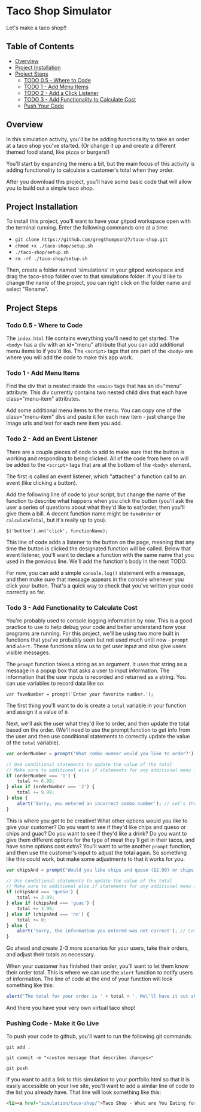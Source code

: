 Taco Shop Simulator
===

Let's make a taco shop!!

## Table of Contents
- [Overview](#overview)
- [Project Installation](#project-installation)
- [Project Steps](#project-steps)
    - [TODO 0.5 - Where to Code](#todo-0.5-where-to-code)
    - [TODO 1 - Add Menu Items](#todo-1-add-menu-items)
    - [TODO 2 - Add a Click Listener](#todo-2-add-a-click-listener)
    - [TODO 3 - Add Functionality to Calculate Cost](#todo-3-add-functionality-to-calculate-cost)
    - [Push Your Code](#pushing-code---make-it-go-live)

## Overview

In this simulation activity, you'll be be adding functionality to take an order at a taco shop you've started. (Or change it up and create a different themed food stand, like pizza or burgers!)

You'll start by expanding the menu a bit, but the main focus of this activity is adding functionality to calculate a customer's total when they order.

After you download this project, you'll have some basic code that will allow you to build out a simple taco shop.

## Project Installation

To install this project, you'll want to have your gitpod workspace open with the terminal running. Enter the following commands one at a time:

* `git clone https://github.com/gregthompson27/taco-shop.git`
* `chmod +x ./taco-shop/setup.sh`
* `./taco-shop/setup.sh`
* `rm -rf ./taco-shop/setup.sh`

Then, create a folder named 'simulations' in your gitpod workspace and drag the taco-shop folder over to that simulations folder. If you'd like to change the name of the project, you can right click on the folder name and select "Rename".

## Project Steps

### Todo 0.5 - Where to Code

The `index.html` file contains everything you'll need to get started. The `<body>` has a div with an id="menu" attribute that you can add additional menu items to if you'd like. The `<script>` tags that are part of the `<body>` are where you will add the code to make this app work.

### Todo 1 - Add Menu Items

Find the div that is nested inside the `<main>` tags that has an id="menu" attribute. This div currently contains two nested child divs that each have class="menu-item" attributes.

Add some additional menu items to the menu. You can copy one of the class="menu-item" divs and paste it for each new item - just change the image urls and text for each new item you add.

### Todo 2 - Add an Event Listener

There are a couple pieces of code to add to make sure that the button is working and responding to being clicked. All of the code from here on will be added to the `<script>` tags that are at the bottom of the `<body>` element.

The first is called an event listener, which "attaches" a function call to an event (like clicking a button).

Add the following line of code to your script, but change the name of the function to describe what happens when you click the button (you'll ask the user a series of questions about what they'd like to eat/order, then you'll give them a bill. A decent function name might be `takeOrder` or `calculateTotal`, but it's really up to you).

`$('button').on('click', functionName);`

This line of code adds a listener to the button on the page, meaning that any time the button is clicked the designated function will be called. Below that event listener, you'll want to declare a function with the same name that you used in the previous line. We'll add the function's body in the next TODO.

For now, you can add a simple `console.log()` statement with a message, and then make sure that message appears in the console whenever you click your button. That's a quick way to check that you've written your code correctly so far. 

### Todo 3 - Add Functionality to Calculate Cost

You're probably used to console logging information by now. This is a good practice to use to help debug your code and better understand how your programs are running. For this project, we'll be using two more built in functions that you've probably seen but not used much until now - `prompt` and `alert`. These functions allow us to get user input and also give users visible messages. 

The `prompt` function takes a string as an argument. It uses that string as a message in a popup box that asks a user to input information. The information that the user inputs is recorded and returned as a string. You can use variables to record data like so:

`var faveNumber = prompt('Enter your favorite number.');`

The first thing you'll want to do is create a `total` variable in your function and assign it a value of `0`.

Next, we'll ask the user what they'd like to order, and then update the total based on the order. (We'll need to use the prompt function to get info from the user and then use conditional statements to correctly update the value of the `total` variable).

```js
var orderNumber = prompt('What combo number would you like to order?'); // NOTE: the value will be stored as a string

// Use conditional statements to update the value of the total
// Make sure to additional else if statements for any additional menu items you added in TODO 1
if (orderNumber === '1') {
    total += 6.99;
} else if (orderNumber === '2') {
    total += 9.99;
} else {
    alert('Sorry, you entered an incorrect combo number'); // Let's the user know that they incorrectly entered information
}
```

This is where you get to be creative! What other options would you like to give your customer? Do you want to see if they'd like chips and queso or chips and guac? Do you want to see if they'd like a drink? Do you want to give them different options for the type of meat they'll get in their tacos, and have some options cost extra? You'll want to write another `prompt` function, and then use the customer's input to adjust the total again. So something like this could work, but make some adjustments to that it works for you.

```js
var chipsAnd = prompt('Would you like chips and queso ($2.99) or chips and guac($3.99)? Type in "queso" for chips and queso, "guac" for chips and quac, or "no" if you want to limit your happiness and not get chips.'); // NOTE: the value will be stored as a string

// Use conditional statements to update the value of the total
// Make sure to additional else if statements for any additional menu items you added in TODO 1
if (chipsAnd === 'queso') {
    total += 2.99;
} else if (chipsAnd === 'guac') {
    total += 3.99;
} else if (chipsAnd === 'no') {
    total += 0;
} else {
    alert('Sorry, the information you entered was not correct'); // Let's the user know that they incorrectly entered information
}
```

Go ahead and create 2-3 more scenarios for your users, take their orders, and adjust their totals as necessary.

When your customer has finished their order, you'll want to let them know their order total. This is where we can use the `alert` function to notify users of information. The line of code at the end of your function will look something like this:

```js
alert('The total for your order is ' + total + '. We\'ll have it out shortly. Thanks for visiting the taco shop, and have a nice day!');
```

And there you have your very own virtual taco shop!

### Pushing Code - Make it Go Live

To push your code to github, you'll want to run the following git commands:

`git add .`

`git commit -m "<custom message that describes changes>"`

`git push`

If you want to add a link to this simulation to your portfolio.html so that it is easily accessible on your live site, you'll want to add a similar line of code to the list you already have. That line will look something like this:

``` html
<li><a href="simulation/taco-shop/">Taco Shop - What are You Eating for Lunch Today?</a></li>
```